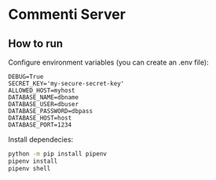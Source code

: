 # Commenti Server

## How to run

Configure environment variables (you can create an .env file):

```code
DEBUG=True
SECRET_KEY='my-secure-secret-key'
ALLOWED_HOST=myhost
DATABASE_NAME=dbname
DATABASE_USER=dbuser
DATABASE_PASSWORD=dbpass
DATABASE_HOST=host
DATABASE_PORT=1234
```

Install dependecies:

```sh
python -m pip install pipenv
pipenv install
pipenv shell
```
